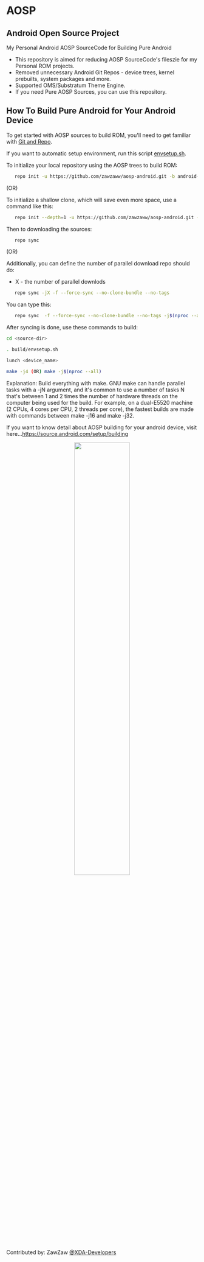 # AOSP
## Android Open Source Project

My Personal Android AOSP SourceCode for Building Pure Android
- This repository is aimed for reducing AOSP SourceCode's fileszie for my Personal ROM projects.
- Removed unnecessary Android Git Repos - device trees, kernel prebuilts, system packages and more.
- Supported OMS/Substratum Theme Engine.
- If you need Pure AOSP Sources, you can use this repository.

## How To Build Pure Android for Your Android Device
To get started with AOSP sources to build ROM, you'll need to get
familiar with [Git and Repo](https://source.android.com/source/using-repo.html).

If you want to automatic setup environment, run this script [envsetup.sh](https://github.com/zawzaww/aosp-android/blob/android-8.1.0/envsetup/envsetup.sh).

To initialize your local repository using the AOSP trees to build ROM:
```bash
   repo init -u https://github.com/zawzaww/aosp-android.git -b android-8.1.0
```

(OR)

To initialize a shallow clone, which will save even more space, use a command like this:
```bash
   repo init --depth=1 -u https://github.com/zawzaww/aosp-android.git -b android-8.1.0
```

Then to downloading the sources:
```bash
   repo sync
```

 (OR)

Additionally, you can define the number of parallel download repo should do:
- X - the number of parallel downlods
```bash
   repo sync -jX -f --force-sync --no-clone-bundle --no-tags
```
You can type this:
```bash
   repo sync  -f --force-sync --no-clone-bundle --no-tags -j$(nproc --all)
```

After syncing is done, use these commands to build:
```bash
cd <source-dir>

. build/envsetup.sh

lunch <device_name>

make -j4 (OR) make -j$(nproc --all)
```   
   
Explanation:
Build everything with make. GNU make can handle parallel tasks with a -jN argument, and it's common to use a number of tasks N that's between 1 and 2 times the number of hardware threads on the computer being used for the build. For example, on a dual-E5520 machine (2 CPUs, 4 cores per CPU, 2 threads per core), the fastest builds are made with commands between make -j16 and make -j32.

If you want to know detail about AOSP building for your android device, 
visit here...https://source.android.com/setup/building

<center><img src="http://androiddeveloper.galileo.edu/wp-content/uploads/2017/04/android-open-source-project-e1493408015792.png" height="54%" width="54%;"/></center>

Contributed by: ZawZaw [@XDA-Developers](https://forum.xda-developers.com/member.php?u=7581611)
